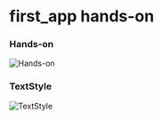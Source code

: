 # first_app hands-on

### Hands-on
![Hands-on](https://i.ibb.co/bPdjHh9/handson1-232620.png)
<br>
### TextStyle
![TextStyle](https://i.ibb.co/PhVcpHp/textstyle-232753.png)
